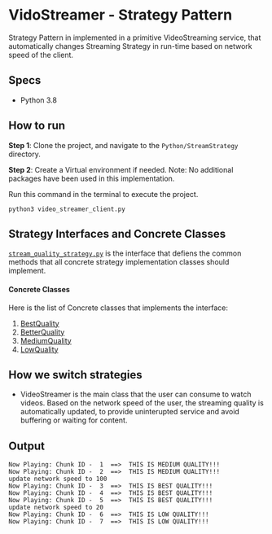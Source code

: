 # VidoStreamer - Strategy Pattern

Strategy Pattern in implemented in a primitive VideoStreaming service, that automatically changes Streaming Strategy in run-time based on network speed of the client.

## Specs
- Python 3.8

## How to run

__Step 1__: Clone the project, and navigate to the `Python/StreamStrategy` directory.

__Step 2__: Create a Virtual environment if needed. Note: No additional packages have been used in this implementation.

Run this command in the terminal to execute the project.
```
python3 video_streamer_client.py
```

## Strategy Interfaces and Concrete Classes

[`stream_quality_strategy.py`](./StreamStrategy/stream_quality_strategy.py) is the interface that defiens the common methods that all concrete strategy implementation classes should implement.

#### Concrete Classes
Here is the list of Concrete classes that implements the interface:

1. [BestQuality](./StreamStrategy/best_quality.py)
2. [BetterQuality](./StreamStrategy/better_quality.py)
3. [MediumQuality](./StreamStrategy/medium_quality.py)
4. [LowQuality](./StreamStrategy/low_quality.py)

## How we switch strategies
- VideoStreamer is the main class that the user can consume to watch videos. Based on the network speed of the user, the streaming quality is automatically updated, to provide uninterupted service and avoid buffering or waiting for content.

## Output
```
Now Playing: Chunk ID -  1  ==>  THIS IS MEDIUM QUALITY!!!
Now Playing: Chunk ID -  2  ==>  THIS IS MEDIUM QUALITY!!!
update network speed to 100
Now Playing: Chunk ID -  3  ==>  THIS IS BEST QUALITY!!!
Now Playing: Chunk ID -  4  ==>  THIS IS BEST QUALITY!!!
Now Playing: Chunk ID -  5  ==>  THIS IS BEST QUALITY!!!
update network speed to 20
Now Playing: Chunk ID -  6  ==>  THIS IS LOW QUALITY!!!
Now Playing: Chunk ID -  7  ==>  THIS IS LOW QUALITY!!!
```